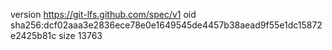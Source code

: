 version https://git-lfs.github.com/spec/v1
oid sha256:dcf02aaa3e2836ece78e0e1649545de4457b38aead9f55e1dc15872e2425b81c
size 13763
